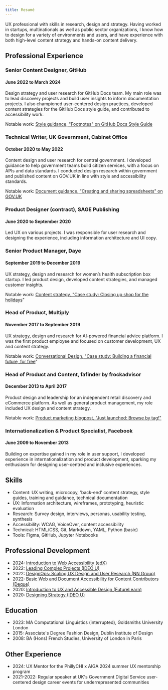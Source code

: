 ```yaml
---
title: Resumé
---
```


<link rel="stylesheet" href="style.css">

UX professional with skills in research, design and strategy. Having worked in startups, multinationals as well as public sector organizations, I know how to design for a variety of environments and users, and have experience with both high-level content strategy and hands-on content delivery. 

## Professional Experience

### Senior Content Designer, GitHub
#### June 2022 to March 2024
Design strategy and user research for GitHub Docs team. My main role was to lead discovery projects and build user insights to inform documentation projects. I also championed user-centered design practices, developed content strategies for the GitHub Docs style guide, and contributed to accessibility work. 

Notable work: [Style guidance, "Footnotes" on GitHub Docs Style Guide](https://docs.github.com/en/contributing/style-guide-and-content-model/style-guide#footnotes)

### Technical Writer, UK Government, Cabinet Office
#### October 2020 to May 2022
Content design and user research for central government. I developed guidance to help government teams build citizen services, with a focus on APIs and data standards. I conducted design research within government and published content on GOV.UK in line with style and accessibility standards. 

Notable work: [Document guidance, "Creating and sharing spreadsheets" on GOV.UK](https://www.gov.uk/guidance/creating-and-sharing-spreadsheets)

### Product Designer (contract), SAGE Publishing
#### June 2020 to September 2020
Led UX on various projects. I was responsible for user research and designing the experience, including information architecture and UI copy. 

### Senior Product Manager, Daye
#### September 2019 to December 2019
UX strategy, design and research for women’s health subscription box startup. I led product design, developed content strategies, and managed customer insights. 

Notable work: [Content strategy, "Case study: Closing up shop for the holidays](https://streats.github.io/case-studies/daye-closing-shop.html)"

### Head of Product, Multiply
#### November 2017 to September 2019
UX strategy, design and research for AI-powered financial advice platform. I was the first product employee and focused on customer development, UX and content strategy.

Notable work: [Conversational Design, "Case study: Building a financial future, for free](https://streats.github.io/case-studies/multiply-conversational-design.html)"

### Head of Product and Content, fafinder by frockadvisor
#### December 2013 to April 2017
Product design and leadership for an independent retail discovery and eCommerce platform. As well as general product management, my role included UX design and content strategy.

Notable work: [Product marketing blogpost, "Just launched: Browse by tag!"](https://medium.com/fafinder/just-launched-browse-by-tag-55a92f4f3a18)

### Internationalization & Product Specialist, Facebook
#### June 2009 to November 2013
Building on expertise gained in my role in user support, I developed experience in  internationalization and product development, sparking my enthusiasm for designing user-centred and inclusive experiences. 

## Skills
* Content: UX writing, microcopy, 'back-end' content strategy, style guides, training and guidance, technical documentation
* UX: Information architecture, wireframes, prototyping, heuristic evaluation
* Research: Survey design, interviews, personas, usability testing, synthesis
* Accessibility: WCAG, VoiceOver, content accessibility
* Technical: HTML/CSS, Git, Markdown, YAML, Python (basic)
* Tools: Figma, GitHub, Jupyter Notebooks

## Professional Development
* 2024: [Introduction to Web Accessibility (edX)](https://www.edx.org/learn/web-accessibility/the-world-wide-web-consortium-w3c-introduction-to-web-accessibility)
* 2022: [Leading Complex Projects (IDEO U)](https://www.ideou.com/products/leading-complex-projects)
* 2022: [DesignOps: Scaling UX Design and User Research (NN Group)](https://www.nngroup.com/courses/scaling-ux-design-and-user-research/)
* 2022: [Basic Web and Document Accessibility for Content Contributors (Deque)](https://dequeuniversity.com/online-courses/descriptions/content-contributors)
* 2020: [Introduction to UX and Accessible Design (FutureLearn)](https://www.futurelearn.com/courses/introduction-to-ux-and-accessible-design)
* 2020: [Designing Strategy (IDEO U)](https://www.ideou.com/products/designing-strategy)

## Education
* 2023: MA Computational Linguistics (interrupted), Goldsmiths University London
* 2015: Associate's Degree Fashion Design, Dublin Institute of Design
* 2008: BA (Hons) French Studies, University of London in Paris

## Other Experience
* 2024: UX Mentor for the PhillyCHI x AIGA 2024 summer UX mentorship program
* 2021-2022: Regular speaker at UK's Government Digital Service user-centered design career events for underrepresented communities
